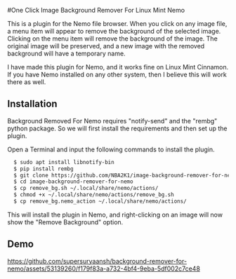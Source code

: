
#One Click Image Background Remover For Linux Mint Nemo

This is a plugin for the Nemo file browser. When you click on any image file, a menu item will appear to remove the background of the selected image. Clicking on the menu item will remove the background of the image. The original image will be preserved, and a new image with the removed background will have a temporary name.


I have made this plugin for Nemo, and it works fine on Linux Mint Cinnamon. If you have Nemo installed on any other system, then I believe this will work there as well.

## Installation

Background Removed For Nemo requires "notify-send" and the "rembg" python package. So we will first install the requirements and then set up the plugin.

Open a Terminal and input the following commands to install the plugin.

```bash
  $ sudo apt install libnotify-bin
  $ pip install rembg
  $ git clone https://github.com/NBA2K1/image-background-remover-for-nemo.git
  $ cd image-background-remover-for-nemo
  $ cp remove_bg.sh ~/.local/share/nemo/actions/
  $ chmod +x ~/.local/share/nemo/actions/remove_bg.sh
  $ cp remove_bg.nemo_action ~/.local/share/nemo/actions/
```
This will install the plugin in Nemo, and right-clicking on an image will now show the "Remove Background" option.

## Demo


https://github.com/supersuryaansh/background-remover-for-nemo/assets/53139260/f179f83a-a732-4bf4-9eba-5df002c7ce48

